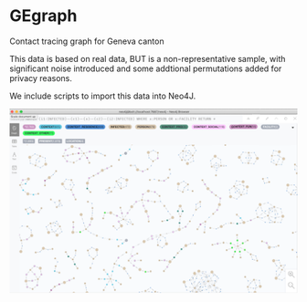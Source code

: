 # GEgraph
Contact tracing graph for Geneva canton

This data is based on real data, BUT is a non-representative sample, with significant noise introduced and some addtional permutations added for privacy reasons.

We include scripts to import this data into Neo4J.

![Screenshot of Neo4J result](https://github.com/PersonalDataIO/GEgraph/raw/master/screenshot.png "Screenshot of Neo4J result")
